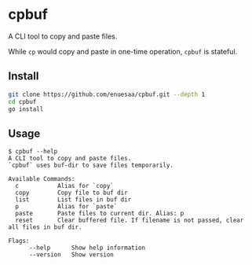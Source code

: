 # cpbuf
A CLI tool to copy and paste files. 

While `cp` would copy and paste in one-time operation, `cpbuf` is stateful.

## Install
```bash
git clone https://github.com/enuesaa/cpbuf.git --depth 1
cd cpbuf
go install
```

## Usage
```console
$ cpbuf --help
A CLI tool to copy and paste files.
`cpbuf` uses buf-dir to save files temporarily.

Available Commands:
  c           Alias for `copy`
  copy        Copy file to buf dir
  list        List files in buf dir
  p           Alias for `paste`
  paste       Paste files to current dir. Alias: p
  reset       Clear buffered file. If filename is not passed, clear all files in buf dir.

Flags:
      --help      Show help information
      --version   Show version
```
